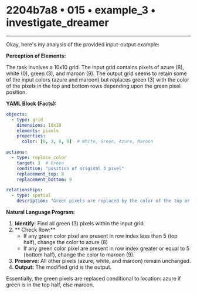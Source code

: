 # 2204b7a8 • 015 • example_3 • investigate_dreamer

---
Okay, here's my analysis of the provided input-output example:

**Perception of Elements:**

The task involves a 10x10 grid. The input grid contains pixels of azure (8), white (0), green (3), and maroon (9). The output grid seems to retain some of the input colors (azure and maroon) but replaces green (3) with the color of the pixels in the top and bottom rows depending upon the green pixel position.

**YAML Block (Facts):**



```yaml
objects:
  - type: grid
    dimensions: 10x10
    elements: pixels
    properties:
      color: [0, 3, 8, 9]  # White, Green, Azure, Maroon

actions:
  - type: replace_color
    target: 3  # Green
    condition: "position of original 3 pixel"
    replacement_top: 8
    replacement_bottom: 9

relationships:
  - type: spatial
    description: "Green pixels are replaced by the color of the top or bottom row pixels, dependent upon row"
```



**Natural Language Program:**

1.  **Identify:** Find all green (3) pixels within the input grid.
2. ** Check Row:**
    *  If any green color pixel are present in row index less than 5 (top half), change the color to azure (8)
    *   If any green color pixel are present in row index greater or equal to 5 (bottom half), change the color to maroon (9).
3.  **Preserve:** All other pixels (azure, white, and maroon) remain unchanged.
4.  **Output:** The modified grid is the output.

Essentially, the green pixels are replaced conditional to location: azure if green is in the top half, else maroon.

